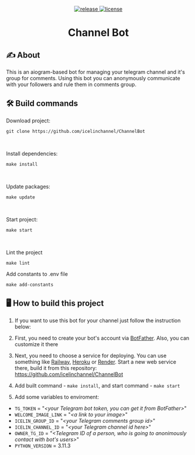 <p align="center">
    <a href="https://github.com/icelinchannel/ChannelBot/releases">
        <img alt="release" src="https://img.shields.io/github/v/release/icelinchannel/ChannelBot?color=pink&label=Latest Release&style=for-the-badge&sort=semver">
    </a>
    <a href="LICENSE">
        <img alt="license" src="https://img.shields.io/github/license/icelinchannel/ChannelBot?color=pink&style=for-the-badge">
    </a>
</p>

<h1 align="center">Channel Bot</h1>


## ✍ About

This is an aiogram-based bot for managing your telegram channel and it's group for comments. Using this bot you can anonymously communicate with your followers and rule them in comments group.


## 🛠 Build commands

Download project:
```shell
git clone https://github.com/icelinchannel/ChannelBot
```
<br>

Install dependencies:
```shell
make install
```
<br>

Update packages:
```shell
make update
```
<br>

Start project:
```shell
make start
```
<br>

Lint the project
```shell
make lint
```

Add constants to .env file
```shell
make add-constants
```


## 🖥 How to build this project

1. If you want to use this bot for your channel just follow the instruction below:

2. First, you need to create your bot's account via [BotFather](https://t.me/BotFather). Also, you can customize it there

3. Next, you need to choose a service for deploying. You can use something like [Railway](https://railway.app/), [Heroku](https://www.heroku.com/) or [Render](https://render.com/). Start a new web service there, build it from this repository: https://github.com/icelinchannel/ChannelBot

4. Add built command - `make install`, and start command - `make start`

5. Add some variables to enviroment:
- `TG_TOKEN` = "*\<your Telegram bot token, you can get it from BotFather>*"
- `WELCOME_IMAGE_LINK` = "*\<a link to your image>*"
- `ICELIN_GROUP_ID` = "*\<your Telegram comments group id>*"
- `ICELIN_CHANNEL_ID` = "*\<your Telegram channel id here>*"
- `OWNER_TG_ID` = "*<Telegram ID of a person, who is going to anonimously contact with bot's users>*"
- `PYTHON_VERSION` = 3.11.3
